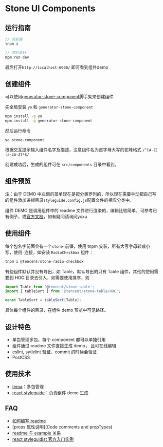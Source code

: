 # Stone UI Components

## 运行指南

```js
// 先安装
tnpm i

// 然后执行
npm run dev
```

最后打开`http://localhost:6060/` 即可看到组件demo

## 创建组件

可以使用[generator-stone-component](https://github.com/imweb/generator-stone-component)脚手架来创建组件

先全局安装 `yo` 和 `generator-stone-component`
```bash
npm install -g yo
npm install -g generator-stone-component
```

然后运行命令
```
yo stone-component
```

根据交互提示输入组件名字及描述，注意组件名为首字母大写的驼峰格式 `/^[A-Z][a-zA-Z]*$/`

创建成功后，生成的组件可在 `src/components` 目录中看到。

## 组件预览

注：由于 DEMO 中左侧的菜单现在是按分类罗列的，所以现在需要手动把自己写的组件添加进根目录`styleguide.config.js`配置文件的相应分类中。

组件 DEMO 是调用组件中的 readme 文件进行渲染的，编辑比较简单，可参考已有例子，或[官方文档](https://react-styleguidist.js.org/docs/documenting.html)，如有疑问请询问ycxu

## 使用组件

每个包名字前面会有一个`stone-`前缀，使用 tnpm 安装，所有大写字母转成小写，使用`-`连接，如安装 `RadioCheckbox` 组件：

```js
tnpm i @tencent/stone-radio-checkbox
```

有些组件默认并没有导出，如 Table，默认导出的只有 Table 组件，其他的使用需要到 HOC 目录去引入，如需要使用排序，则

```js
import Table from '@tencent/stone-table';
import { tableSort } from '@tencent/stone-table/HOC';

const TableSort = tableSort(Table);
```

具体每个组件的目录，在组件 demo 预览中可见路径。

## 设计特色

- 单包管理多包，每个 component 都可以单独引用
- 组件通过 readme 文件直接生成 demo， 且可在线编辑
- eslint, sytlelint 验证，commit 的时候会验证
- PostCSS

## 使用技术

- [lerna](https://github.com/lerna/lerna)：多包管理
- [react styleguide](https://github.com/styleguidist/react-styleguidist)：负责组件 demo 生成

## FAQ

- [如何编写 readme](https://react-styleguidist.js.org/docs/documenting.html#writing-code-examples)
- [props 属性说明](Code comments and propTypes)
- [readme 与 example 关系](https://react-styleguidist.js.org/docs/documenting.html#usage-examples-and-readme-files)
- [react styleguidist 官方入门实例](https://github.com/styleguidist/react-styleguidist/tree/master/examples/basic)
